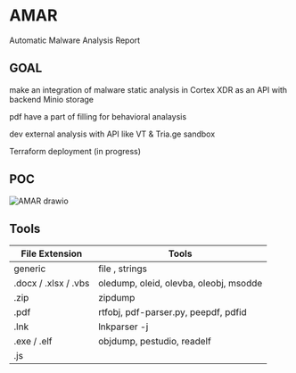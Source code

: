 # AMAR
Automatic Malware Analysis Report

## GOAL

make an integration of malware static analysis in Cortex XDR as an API with backend Minio storage 

pdf have a part of filling for behavioral analaysis

dev external analysis with API like VT & Tria.ge sandbox

Terraform deployment (in progress)

## POC

![AMAR drawio](https://github.com/Cazeho/AMAR/assets/58745332/a56b1077-6e03-431c-8a20-3a2b9f6b8374)


## Tools

| File Extension | Tools          |
| -------------- | -------------- |
| generic           | file , strings | grep, sha256sum, md5sum, xxd, stringsifter        |
| .docx / .xlsx  / .vbs        | oledump, oleid, olevba,  oleobj, msodde        |
|   .zip       | zipdump       |
| .pdf           |  rtfobj,  pdf-parser.py, peepdf, pdfid   |
| .lnk           | lnkparser -j  |
| .exe / .elf           | objdump, pestudio, readelf  |
| .js           |  |
